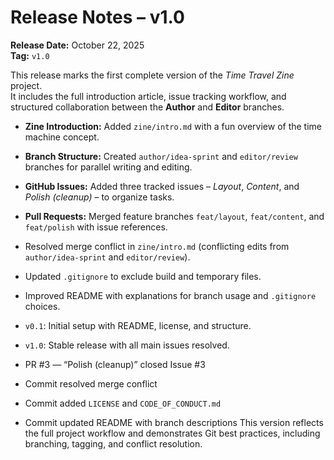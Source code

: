 # Release Notes – v1.0

**Release Date:** October 22, 2025  
**Tag:** `v1.0`

This release marks the first complete version of the *Time Travel Zine* project.  
It includes the full introduction article, issue tracking workflow, and structured collaboration between the **Author** and **Editor** branches.

- **Zine Introduction:** Added `zine/intro.md` with a fun overview of the time machine concept.  
- **Branch Structure:** Created `author/idea-sprint` and `editor/review` branches for parallel writing and editing.  
- **GitHub Issues:** Added three tracked issues – *Layout*, *Content*, and *Polish (cleanup)* – to organize tasks.  
- **Pull Requests:** Merged feature branches `feat/layout`, `feat/content`, and `feat/polish` with issue references.  

- Resolved merge conflict in `zine/intro.md` (conflicting edits from `author/idea-sprint` and `editor/review`).  
- Updated `.gitignore` to exclude build and temporary files.  
- Improved README with explanations for branch usage and `.gitignore` choices.  

- `v0.1`: Initial setup with README, license, and structure. 
- `v1.0`: Stable release with all main issues resolved.

- PR #3 — “Polish (cleanup)” closed Issue #3 
- Commit resolved merge conflict 
- Commit added `LICENSE` and `CODE_OF_CONDUCT.md` 
- Commit updated README with branch descriptions 
This version reflects the full project workflow and demonstrates Git best practices, including branching, tagging, and conflict resolution.
